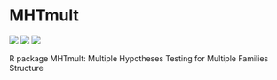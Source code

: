 # MHTmult
[![](https://www.r-pkg.org/badges/version/MHTmult?color=orange)](https://cran.r-project.org/package=MHTmult) [![](http://cranlogs.r-pkg.org/badges/grand-total/MHTmult?color=blue)](https://cran.r-project.org/package=MHTmult) [![](https://img.shields.io/badge/lifecycle-stable-freshgreen.svg)](https://www.tidyverse.org/lifecycle/#stable)

R package MHTmult: Multiple Hypotheses Testing for Multiple Families Structure
